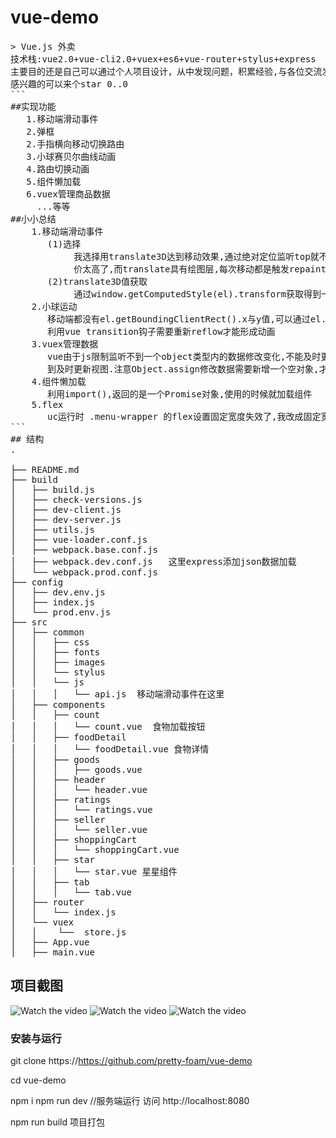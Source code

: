 # vue-demo

<pre>
> Vue.js 外卖
技术栈:vue2.0+vue-cli2.0+vuex+es6+vue-router+stylus+express
主要目的还是自己可以通过个人项目设计，从中发现问题，积累经验,与各位交流发现不足之处加以修改。
感兴趣的可以来个star 0..0
```
##实现功能
   1.移动端滑动事件
   2.弹框
   2.手指横向移动切换路由
   3.小球赛贝尔曲线动画
   4.路由切换动画
   5.组件懒加载
   6.vuex管理商品数据
     ...等等
##小小总结
    1.移动端滑动事件
       (1)选择
            我选择用translate3D达到移动效果,通过绝对定位监听top就不用考虑了,因为每次移动都会reflow,消耗移动端性能代
            价太高了,而translate具有绘图层,每次移动都是触发repaint,translate2D效果虽好,但不会触发gpu渲染
       (2)translate3D值获取
            通过window.getComputedStyle(el).transform获取得到一个矩阵,再进行字符串选取得到y轴变化数据
    2.小球运动
       移动端都没有el.getBoundingClientRect().x与y值,可以通过el.getBoundingClientRect().top与left获取,
       利用vue transition钩子需要重新reflow才能形成动画
    3.vuex管理数据
       vue由于js限制监听不到一个object类型内的数据修改变化,不能及时更新视图,可以增加this.$set与Object.assign()修改数据达
       到及时更新视图.注意Object.assign修改数据需要新增一个空对象,才能改变数据在堆中的位置,vue才能监控并及时更新视图
    4.组件懒加载
       利用import(),返回的是一个Promise对象,使用的时候就加载组件
    5.flex
       uc运行时 .menu-wrapper 的flex设置固定宽度失效了,我改成固定宽高,.foods-wrapper设置绝对定位自适应宽度
```
## 结构
.

├── README.md
├── build
│   ├── build.js
│   ├── check-versions.js
│   ├── dev-client.js
│   ├── dev-server.js
│   ├── utils.js
│   ├── vue-loader.conf.js
│   ├── webpack.base.conf.js
│   ├── webpack.dev.conf.js   这里express添加json数据加载
│   └── webpack.prod.conf.js
├── config
│   ├── dev.env.js
│   ├── index.js
│   └── prod.env.js
├── src 
│   ├── common
│   │   ├── css
│   │   ├── fonts
│   │   ├── images
│   │   └── stylus
│   │   └── js
│   │   │   └── api.js  移动端滑动事件在这里
│   ├── components
│   │   ├── count
│   │   │   └── count.vue  食物加载按钮
│   │   ├── foodDetail
│   │   │   └── foodDetail.vue 食物详情
│   │   ├── goods
│   │   │   ├── goods.vue
│   │   ├── header
│   │   │   └── header.vue
│   │   ├── ratings
│   │   │   └── ratings.vue
│   │   ├── seller
│   │   │   └── seller.vue
│   │   ├── shoppingCart
│   │   │   └── shoppingCart.vue
│   │   ├── star
│   │   │   └── star.vue 星星组件
│   │   ├── tab
│   │   │   └── tab.vue
│   ├── router
│   │   └── index.js
│   └── vuex
│   │    └──  store.js
│   ├── App.vue
│   ├── main.vue
</pre>


## 项目截图

![Watch the video](https://github.com/pretty-foam/vue-demo/blob/master/static/20180224_212755.gif)
![Watch the video](https://github.com/pretty-foam/vue-demo/blob/master/static/gifeditor_20180224_215325.gif)
![Watch the video](https://github.com/pretty-foam/vue-demo/blob/master/static/gifeditor_20180224_215648.gif)
### 安装与运行

git clone https://https://github.com/pretty-foam/vue-demo

cd vue-demo

npm i
npm run dev //服务端运行 访问 http://localhost:8080

npm run build 项目打包


